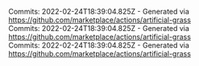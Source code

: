 Commits: 2022-02-24T18:39:04.825Z - Generated via https://github.com/marketplace/actions/artificial-grass
<br>
Commits: 2022-02-24T18:39:04.825Z - Generated via https://github.com/marketplace/actions/artificial-grass
<br>
Commits: 2022-02-24T18:39:04.825Z - Generated via https://github.com/marketplace/actions/artificial-grass
<br>

